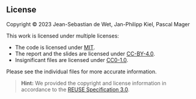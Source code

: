 ## License

Copyright © 2023 Jean-Sebastian de Wet, Jan-Philipp Kiel, Pascal Mager

This work is licensed under multiple licenses:
- The code is licensed under [MIT](LICENSES/MIT.txt).
- The report and the slides are licensed under [CC-BY-4.0](LICENSES/CC-BY-4.0.txt).
- Insignificant files are licensed under [CC0-1.0](LICENSES/CC0-1.0.txt).

Please see the individual files for more accurate information.

> **Hint:** We provided the copyright and license information in accordance to the [REUSE Specification 3.0](https://reuse.software/spec/).

